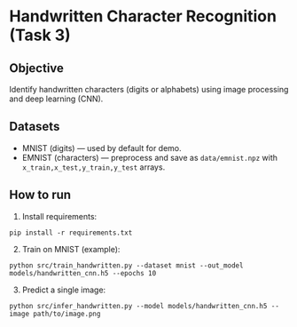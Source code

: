# Handwritten Character Recognition (Task 3)

## Objective
Identify handwritten characters (digits or alphabets) using image processing and deep learning (CNN).

## Datasets
- MNIST (digits) — used by default for demo.
- EMNIST (characters) — preprocess and save as `data/emnist.npz` with `x_train,x_test,y_train,y_test` arrays.

## How to run
1. Install requirements:
```
pip install -r requirements.txt
```
2. Train on MNIST (example):
```
python src/train_handwritten.py --dataset mnist --out_model models/handwritten_cnn.h5 --epochs 10
```
3. Predict a single image:
```
python src/infer_handwritten.py --model models/handwritten_cnn.h5 --image path/to/image.png
```
